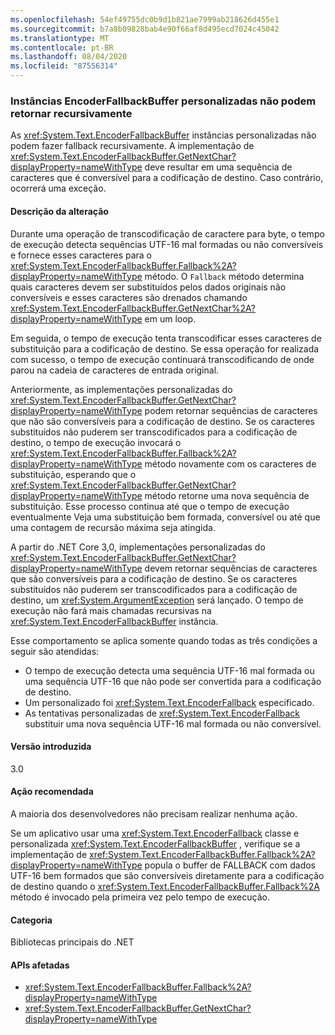 ```yaml
---
ms.openlocfilehash: 54ef49755dc0b9d1b821ae7999ab218626d455e1
ms.sourcegitcommit: b7a8b09828bab4e90f66af8d495ecd7024c45042
ms.translationtype: MT
ms.contentlocale: pt-BR
ms.lasthandoff: 08/04/2020
ms.locfileid: "87556314"
---
```

### <a name="custom-encoderfallbackbuffer-instances-cannot-fall-back-recursively"></a>Instâncias EncoderFallbackBuffer personalizadas não podem retornar recursivamente

As <xref:System.Text.EncoderFallbackBuffer> instâncias personalizadas não podem fazer fallback recursivamente. A implementação de <xref:System.Text.EncoderFallbackBuffer.GetNextChar?displayProperty=nameWithType> deve resultar em uma sequência de caracteres que é conversível para a codificação de destino. Caso contrário, ocorrerá uma exceção.

#### <a name="change-description"></a>Descrição da alteração

Durante uma operação de transcodificação de caractere para byte, o tempo de execução detecta sequências UTF-16 mal formadas ou não conversíveis e fornece esses caracteres para o <xref:System.Text.EncoderFallbackBuffer.Fallback%2A?displayProperty=nameWithType> método. O `Fallback` método determina quais caracteres devem ser substituídos pelos dados originais não conversíveis e esses caracteres são drenados chamando <xref:System.Text.EncoderFallbackBuffer.GetNextChar%2A?displayProperty=nameWithType> em um loop.

Em seguida, o tempo de execução tenta transcodificar esses caracteres de substituição para a codificação de destino. Se essa operação for realizada com sucesso, o tempo de execução continuará transcodificando de onde parou na cadeia de caracteres de entrada original.

Anteriormente, as implementações personalizadas do <xref:System.Text.EncoderFallbackBuffer.GetNextChar?displayProperty=nameWithType> podem retornar sequências de caracteres que não são conversíveis para a codificação de destino. Se os caracteres substituídos não puderem ser transcodificados para a codificação de destino, o tempo de execução invocará o <xref:System.Text.EncoderFallbackBuffer.Fallback%2A?displayProperty=nameWithType> método novamente com os caracteres de substituição, esperando que o <xref:System.Text.EncoderFallbackBuffer.GetNextChar?displayProperty=nameWithType> método retorne uma nova sequência de substituição. Esse processo continua até que o tempo de execução eventualmente Veja uma substituição bem formada, conversível ou até que uma contagem de recursão máxima seja atingida.

A partir do .NET Core 3,0, implementações personalizadas do <xref:System.Text.EncoderFallbackBuffer.GetNextChar?displayProperty=nameWithType> devem retornar sequências de caracteres que são conversíveis para a codificação de destino. Se os caracteres substituídos não puderem ser transcodificados para a codificação de destino, um <xref:System.ArgumentException> será lançado. O tempo de execução não fará mais chamadas recursivas na <xref:System.Text.EncoderFallbackBuffer> instância.

Esse comportamento se aplica somente quando todas as três condições a seguir são atendidas:

- O tempo de execução detecta uma sequência UTF-16 mal formada ou uma sequência UTF-16 que não pode ser convertida para a codificação de destino.
- Um personalizado foi <xref:System.Text.EncoderFallback> especificado.
- As tentativas personalizadas de <xref:System.Text.EncoderFallback> substituir uma nova sequência UTF-16 mal formada ou não conversível.

#### <a name="version-introduced"></a>Versão introduzida

3.0

#### <a name="recommended-action"></a>Ação recomendada

A maioria dos desenvolvedores não precisam realizar nenhuma ação.

Se um aplicativo usar uma <xref:System.Text.EncoderFallback> classe e personalizada <xref:System.Text.EncoderFallbackBuffer> , verifique se a implementação de <xref:System.Text.EncoderFallbackBuffer.Fallback%2A?displayProperty=nameWithType> popula o buffer de FALLBACK com dados UTF-16 bem formados que são conversíveis diretamente para a codificação de destino quando o <xref:System.Text.EncoderFallbackBuffer.Fallback%2A> método é invocado pela primeira vez pelo tempo de execução.

#### <a name="category"></a>Categoria

Bibliotecas principais do .NET

#### <a name="affected-apis"></a>APIs afetadas

- <xref:System.Text.EncoderFallbackBuffer.Fallback%2A?displayProperty=nameWithType>
- <xref:System.Text.EncoderFallbackBuffer.GetNextChar?displayProperty=nameWithType>

<!--

#### Affected APIs

- `Overload:System.Text.EncoderFallbackBuffer.Fallback`
- `M:System.Text.EncoderFallbackBuffer.GetNextChar`

-->
